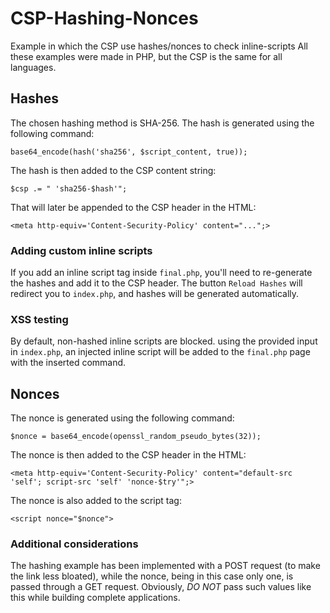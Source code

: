 # CSP-Hashing-Nonces
Example in which the CSP use hashes/nonces to check inline-scripts
All these examples were made in PHP, but the CSP is the same for all languages.

## Hashes
The chosen hashing method is SHA-256. The hash is generated using the following command:
```
base64_encode(hash('sha256', $script_content, true));
```
The hash is then added to the CSP content string:
```
$csp .= " 'sha256-$hash'";
```
That will later be appended to the CSP header in the HTML:
```
<meta http-equiv='Content-Security-Policy' content="...";>
```
### Adding custom inline scripts
If you add an inline script tag inside ```final.php```, you'll need to re-generate the hashes and add it to the CSP header.
The button ```Reload Hashes``` will redirect you to ```index.php```, and hashes will be generated automatically.

### XSS testing
By default, non-hashed inline scripts are blocked. using the provided input in ```index.php```, an injected inline script will be added to the ```final.php``` page with the inserted command.

## Nonces
The nonce is generated using the following command:
```
$nonce = base64_encode(openssl_random_pseudo_bytes(32));
```
The nonce is then added to the CSP header in the HTML:
```
<meta http-equiv='Content-Security-Policy' content="default-src 'self'; script-src 'self' 'nonce-$try'";>
```
The nonce is also added to the script tag:
```
<script nonce="$nonce">
```
### Additional considerations
The hashing example has been implemented with a POST request (to make the link less bloated), while the nonce, being in this case only one, is passed through a GET request. 
Obviously, *DO NOT* pass such values like this while building complete applications.

